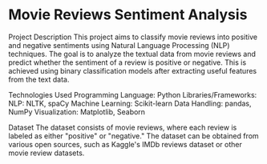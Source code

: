 # Movie Reviews Sentiment Analysis
Project Description
This project aims to classify movie reviews into positive and negative sentiments using Natural Language Processing (NLP) techniques. The goal is to analyze the textual data from movie reviews and predict whether the sentiment of a review is positive or negative. This is achieved using binary classification models after extracting useful features from the text data.

Technologies Used
Programming Language: Python
Libraries/Frameworks:
NLP: NLTK, spaCy
Machine Learning: Scikit-learn
Data Handling: pandas, NumPy
Visualization: Matplotlib, Seaborn

Dataset
The dataset consists of movie reviews, where each review is labeled as either "positive" or "negative." The dataset can be obtained from various open sources, such as Kaggle's IMDb reviews dataset or other movie review datasets.

